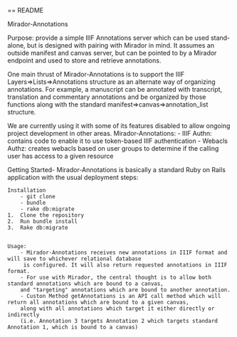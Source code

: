 == README

Mirador-Annotations

Purpose: provide a simple IIIF Annotations server which can be used stand-alone, but is designed with pairing with Mirador in mind.  It assumes an outside manifest and canvas server, but can be pointed to by a Mirador endpoint and used to store and retrieve annotations.

One main thrust of Mirador-Annotations is to support the IIIF Layers=>Lists=>Annotations structure as an alternate way of organizing annotations.  For example, a manuscript can be annotated with transcript, translation and commentary annotations and be organized by those functions along with the standard manifest=>canvas=>annotation_list structure.

We are currently using it with some of its features disabled to allow ongoing project development in other areas.
Mirador-Annotations:
	- IIIF Authn:  contains code to enable it to use token-based IIIF authentication
	- Webacls Authz: creates webacls based on user groups to determine if the calling user has access to a given resource


Getting Started- Mirador-Annotations is basically a standard Ruby on Rails application with the usual deployment steps:

	Installation
		- git clone
		- bundle
		- rake db:migrate
	1.	Clone the repository
	2.	Run bundle install
	3.	Rake db:migrate


	Usage:
		- Mirador-Annotations receives new annotations in IIIF format and will save to whichever relational database
		 is configured. It will also return requested annotations in IIIF format.
		- For use with Mirador, the central thought is to allow both standard annotations which are bound to a canvas,
		and "targeting" annotations which are bound to another annotation.
		- Custon Method getAnnotations is an API call method which will return all annotations which are bound to a given canvas,
		along with all annotations which target it either directly or indirectly
		(i.e. Annotation 3 targets Annotation 2 which targets standard Annotation 1, which is bound to a canvas)
